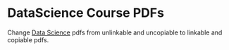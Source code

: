 # DataScience Course PDFs
Change [Data Science](https://github.com/DataScienceSpecialization/courses) pdfs from unlinkable and uncopiable to linkable and copiable pdfs.
